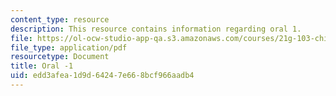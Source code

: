 ```yaml
---
content_type: resource
description: This resource contains information regarding oral 1.
file: https://ol-ocw-studio-app-qa.s3.amazonaws.com/courses/21g-103-chinese-iii-regular-fall-2003/edd3afea1d9d64247e668bcf966aadb4_MIT21G_103F03_oral_1.pdf
file_type: application/pdf
resourcetype: Document
title: Oral -1
uid: edd3afea-1d9d-6424-7e66-8bcf966aadb4
---
```

